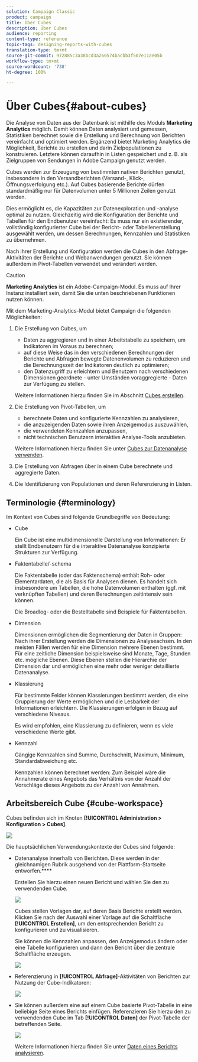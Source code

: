 ```yaml
---
solution: Campaign Classic
product: campaign
title: Über Cubes
description: Über Cubes
audience: reporting
content-type: reference
topic-tags: designing-reports-with-cubes
translation-type: tm+mt
source-git-commit: 972885c3a38bcd3a260574bacbb3f507e11ae05b
workflow-type: tm+mt
source-wordcount: '738'
ht-degree: 100%

---
```



# Über Cubes{#about-cubes}

Die Analyse von Daten aus der Datenbank ist mithilfe des Moduls **Marketing Analytics** möglich. Damit können Daten analysiert und gemessen, Statistiken berechnet sowie die Erstellung und Berechnung von Berichten vereinfacht und optimiert werden. Ergänzend bietet Marketing Analytics die Möglichkeit, Berichte zu erstellen und darin Zielpopulationen zu konstruieren. Letztere können daraufhin in Listen gespeichert und z. B. als Zielgruppen von Sendungen in Adobe Campaign genutzt werden.

Cubes werden zur Erzeugung von bestimmten nativen Berichten genutzt, insbesondere in den Versandberichten (Versand-, Klick-, Öffnungsverfolgung etc.). Auf Cubes basierende Berichte dürfen standardmäßig nur für Datenvolumen unter 5 Millionen Zeilen genutzt werden.

Dies ermöglicht es, die Kapazitäten zur Datenexploration und -analyse optimal zu nutzen. Gleichzeitig wird die Konfiguration der Berichte und Tabellen für den Endbenutzer vereinfacht: Es muss nur ein existierender, vollständig konfigurierter Cube bei der Bericht- oder Tabellenerstellung ausgewählt werden, um dessen Berechnungen, Kennzahlen und Statistiken zu übernehmen.

Nach ihrer Erstellung und Konfiguration werden die Cubes in den Abfrage-Aktivitäten der Berichte und Webanwendungen genutzt. Sie können außerdem in Pivot-Tabellen verwendet und verändert werden.

>[!CAUTION]
>
>**Marketing Analytics** ist ein Adobe-Campaign-Modul. Es muss auf Ihrer Instanz installiert sein, damit Sie die unten beschriebenen Funktionen nutzen können.

Mit dem Marketing-Analytics-Modul bietet Campaign die folgenden Möglichkeiten:

1. Die Erstellung von Cubes, um

   * Daten zu aggregieren und in einer Arbeitstabelle zu speichern, um Indikatoren im Voraus zu berechnen;
   * auf diese Weise das in den verschiedenen Berechnungen der Berichte und Abfragen bewegte Datenenvolumen zu reduzieren und die Berechnungszeit der Indikatoren deutlich zu optimieren;
   * den Datenzugriff zu erleichtern und Benutzern nach verschiedenen Dimensionen geordnete - unter Umständen voraggregierte - Daten zur Verfügung zu stellen.

   Weitere Informationen hierzu finden Sie im Abschnitt [Cubes erstellen](../../reporting/using/creating-indicators.md).

1. Die Erstellung von Pivot-Tabellen, um

   * berechnete Daten und konfigurierte Kennzahlen zu analysieren,
   * die anzuzeigenden Daten sowie ihren Anzeigemodus auszuwählen,
   * die verwendeten Kennzahlen anzupassen,
   * nicht technischen Benutzern interaktive Analyse-Tools anzubieten.

   Weitere Informationen hierzu finden Sie unter [Cubes zur Datenanalyse verwenden](../../reporting/using/using-cubes-to-explore-data.md).

1. Die Erstellung von Abfragen über in einem Cube berechnete und aggregierte Daten.
1. Die Identifizierung von Populationen und deren Referenzierung in Listen.

## Terminologie {#terminology}

Im Kontext von Cubes sind folgende Grundbegriffe von Bedeutung:

* Cube

   Ein Cube ist eine multidimensionelle Darstellung von Informationen: Er stellt Endbenutzern für die interaktive Datenanalyse konzipierte Strukturen zur Verfügung.

* Faktentabelle/-schema

   Die Faktentabelle (oder das Faktenschema) enthält Roh- oder Elementardaten, die als Basis für Analysen dienen. Es handelt sich insbesondere um Tabellen, die hohe Datenvolumen enthalten (ggf. mit verknüpften Tabellen) und deren Berechnungen zeitintensiv sein können.

   Die Broadlog- oder die Bestelltabelle sind Beispiele für Faktentabellen.

* Dimension

   Dimensionen ermöglichen die Segmentierung der Daten in Gruppen: Nach ihrer Erstellung werden die Dimensionen zu Analyseachsen. In den meisten Fällen werden für eine Dimension mehrere Ebenen bestimmt. Für eine zeitliche Dimension beispielsweise sind Monate, Tage, Stunden etc. mögliche Ebenen. Diese Ebenen stellen die Hierarchie der Dimension dar und ermöglichen eine mehr oder weniger detaillierte Datenanalyse.

* Klassierung

   Für bestimmte Felder können Klassierungen bestimmt werden, die eine Gruppierung der Werte ermöglichen und die Lesbarkeit der Informationen erleichtern. Die Klassierungen erfolgen in Bezug auf verschiedene Niveaus.

   Es wird empfohlen, eine Klassierung zu definieren, wenn es viele verschiedene Werte gibt.

* Kennzahl

   Gängige Kennzahlen sind Summe, Durchschnitt, Maximum, Minimum, Standardabweichung etc.

   Kennzahlen können berechnet werden: Zum Beispiel wäre die Annahmerate eines Angebots das Verhältnis von der Anzahl der Vorschläge dieses Angebots zu der Anzahl von Annahmen.

## Arbeitsbereich Cube {#cube-workspace}

Cubes befinden sich im Knoten **[!UICONTROL Administration > Konfiguration > Cubes]**.

![](assets/s_advuser_cube_node.png)

Die hauptsächlichen Verwendungskontexte der Cubes sind folgende:

* Datenanalyse innerhalb von Berichten. Diese werden in der gleichnamigen Rubrik ausgehend von der Plattform-Startseite entworfen.****

   Erstellen Sie hierzu einen neuen Bericht und wählen Sie den zu verwendenden Cube.

   ![](assets/cube_create_new.png)

   Cubes stellen Vorlagen dar, auf deren Basis Berichte erstellt werden. Klicken Sie nach der Auswahl einer Vorlage auf die Schaltfläche **[!UICONTROL Erstellen]**, um den entsprechenden Bericht zu konfigurieren und zu visualisieren.

   Sie können die Kennzahlen anpassen, den Anzeigemodus ändern oder eine Tabelle konfigurieren und dann den Bericht über die zentrale Schaltfläche erzeugen.

   ![](assets/cube_display_new.png)

* Referenzierung in **[!UICONTROL Abfrage]**-Aktivitäten von Berichten zur Nutzung der Cube-Indikatoren:

   ![](assets/s_advuser_query_using_a_cube.png)

* Sie können außerdem eine auf einem Cube basierte Pivot-Tabelle in eine beliebige Seite eines Berichts einfügen. Referenzieren Sie hierzu den zu verwendenden Cube im Tab **[!UICONTROL Daten]** der Pivot-Tabelle der betreffenden Seite.

   ![](assets/s_advuser_cube_in_report.png)

   Weitere Informationen hierzu finden Sie unter [Daten eines Berichts analysieren](../../reporting/using/using-cubes-to-explore-data.md#exploring-the-data-in-a-report).

